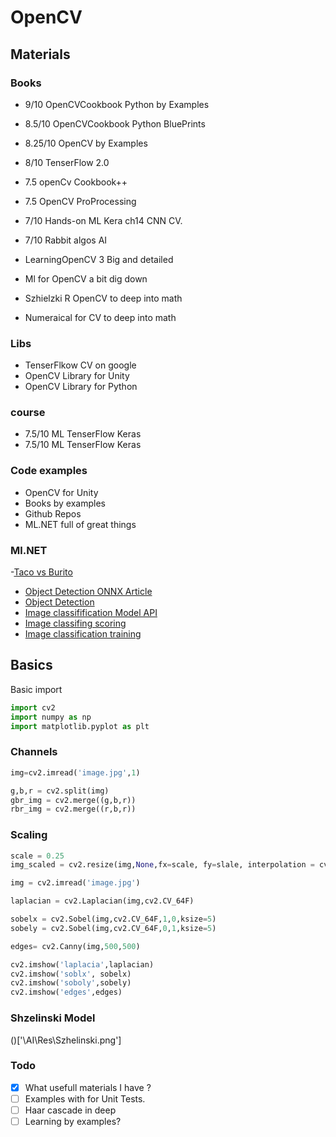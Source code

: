 # OpenCV


## Materials

### Books

- 9/10 OpenCVCookbook Python by Examples
- 8.5/10 OpenCVCookbook Python BluePrints
- 8.25/10 OpenCV by Examples
- 8/10 TenserFlow 2.0
- 7.5 openCv Cookbook++
- 7.5 OpenCV ProProcessing 
- 7/10 Hands-on ML Kera ch14 CNN CV.
- 7/10 Rabbit algos AI

- LearningOpenCV 3 Big and detailed
- Ml for OpenCV a bit dig down
- Szhielzki R OpenCV to deep into math
- Numeraical for  CV to deep into math

### Libs

- TenserFlkow CV on google
- OpenCV Library for Unity
- OpenCV Library for Python

### course
- 7.5/10 ML TenserFlow Keras
- 7.5/10 ML TenserFlow Keras


### Code examples

- OpenCV for Unity
- Books by examples
- Github Repos
- ML.NET full of great things

### Ml.NET

-[Taco vs Burito](https://github.com/sethjuarez/TacosML)

- [Object Detection ONNX Article](https://docs.microsoft.com/en-us/dotnet/machine-learning/tutorials/object-detection-onnx)
- [Object Detection](https://github.com/dotnet/machinelearning-samples/tree/main/samples/csharp/getting-started/DeepLearning_ObjectDetection_Onnx)
- [Image classifification Model API](https://github.com/dotnet/machinelearning-samples/tree/main/samples/csharp/getting-started/DeepLearning_ImageClassification_Training)
- [Image classifing scoring ](https://github.com/dotnet/machinelearning-samples/tree/main/samples/csharp/getting-started/DeepLearning_ImageClassification_TensorFlow)
- [ Image classification training](https://github.com/dotnet/machinelearning-samples/tree/main/samples/csharp/getting-started/DeepLearning_TensorFlowEstimator)


## Basics

Basic import

```python
import cv2
import numpy as np
import matplotlib.pyplot as plt 
```

### Channels
```python
img=cv2.imread('image.jpg',1)

g,b,r = cv2.split(img)
gbr_img = cv2.merge((g,b,r))
rbr_img = cv2.merge((r,b,r))
```

### Scaling
```python
scale = 0.25
img_scaled = cv2.resize(img,None,fx=scale, fy=slale, interpolation = cv2.INTER_LINEAR)
```

```python
img = cv2.imread('image.jpg')

laplacian = cv2.Laplacian(img,cv2.CV_64F)

sobelx = cv2.Sobel(img,cv2.CV_64F,1,0,ksize=5)
sobely = cv2.Sobel(img,cv2.CV_64F,0,1,ksize=5)

edges= cv2.Canny(img,500,500)

cv2.imshow('laplacia',laplacian)
cv2.imshow('soblx', sobelx)
cv2.imshow('soboly',sobely)
cv2.imshow('edges',edges)
```
### Shzelinski Model
()['\AI\Res\Szhelinski.png']

### Todo

- [x] What usefull materials I have ?
- [ ] Examples with for Unit Tests.
- [ ] Haar cascade in deep
- [ ] Learning by examples?